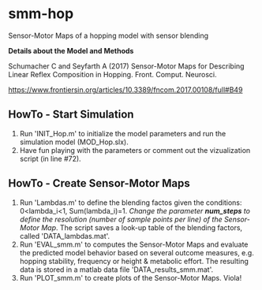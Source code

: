 # smm-hop
Sensor-Motor Maps of a hopping model with sensor blending 

**Details about the Model and Methods**

Schumacher C and Seyfarth A (2017) Sensor-Motor Maps for Describing Linear Reflex Composition in Hopping. Front. Comput. Neurosci.

https://www.frontiersin.org/articles/10.3389/fncom.2017.00108/full#B49

## HowTo - Start Simulation

1. Run 'INIT_Hop.m' to initialize the model parameters and run the simulation model (MOD_Hop.slx).
2. Have fun playing with the parameters or comment out the vizualization script (in line #72).

## HowTo - Create Sensor-Motor Maps

1. Run 'Lambdas.m' to define the blending factos given the conditions: 0<lambda_i<1, Sum(lambda_i)=1. *Change the parameter **num_steps** to define the resolution (number of sample points per line) of the Sensor-Motor Map*. The script saves a look-up table of the blending factors, called 'DATA_lambdas.mat'.
2. Run 'EVAL_smm.m' to computes the Sensor-Motor Maps and evaluate the predicted model behavior based on several outcome measures, e.g. hopping stability, frequency or height & metabolic effort. The resulting data is stored in a matlab data file 'DATA_results_smm.mat'.
3. Run 'PLOT_smm.m' to create plots of the Sensor-Motor Maps. Viola!

